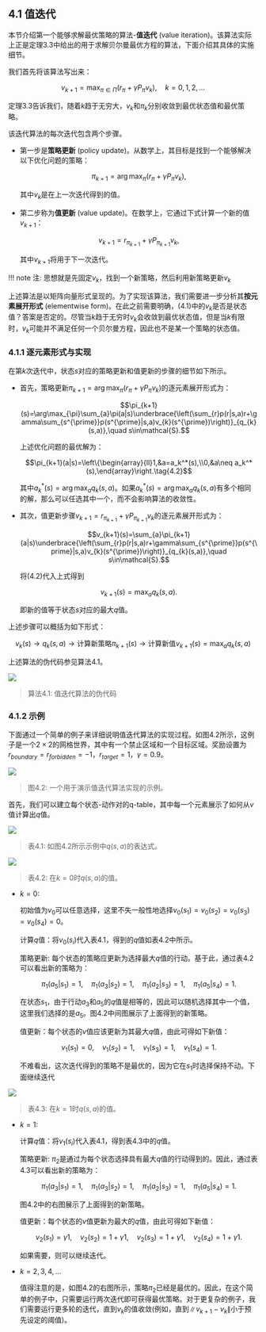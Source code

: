 ## 4.1 值迭代

本节介绍第一个能够求解最优策略的算法-**值迭代** (value iteration)。该算法实际上正是定理$3.3$中给出的用于求解贝尔曼最优方程的算法，下面介绍其具体的实施细节。

我们首先将该算法写出来：

$$v_{k+1}=\max_{\pi\in\Pi}(r_{\pi}+\gamma P_{\pi}v_{k}),\quad k=0,1,2,\ldots$$

定理$3.3$告诉我们，随着$k$趋于无穷大，$v_k$和$\pi_k$分别收敛到最优状态值和最优策略。

该迭代算法的每次迭代包含两个步骤。

- 第一步是**策略更新** (policy update)。从数学上，其目标是找到一个能够解决以下优化问题的策略：

    $$\pi_{k+1}=\arg\max_\pi(r_\pi+\gamma P_\pi v_k),$$
    
    其中$v_k$是在上一次迭代得到的值。

- 第二步称为**值更新** (value update)。在数学上，它通过下式计算一个新的值$v_{k+1}$：

    $$v_{k+1}=r_{\pi_{k+1}}+\gamma P_{\pi_{k+1}}v_{k},\tag{4.1}$$
    
    其中$v_{k+1}$将用于下一次迭代。

!!! note
    注: 思想就是先固定$v_k$，找到一个新策略，然后利用新策略更新$v_k$

上述算法是以矩阵向量形式呈现的。为了实现该算法，我们需要进一步分析其**按元素展开形式** (elementwise form)。在此之前需要明确，$(4.1)$中的$v_k$是否是状态值？答案是否定的。尽管当$k$趋于无穷时$v_k$会收敛到最优状态值，但是当$k$有限时，$v_k$可能并不满足任何一个贝尔曼方程，因此也不是某一个策略的状态值。

### 4.1.1 逐元素形式与实现

在第$k$次迭代中，状态$s$对应的策略更新和值更新的步骤的细节如下所示。

- 首先，策略更新$\pi_{k+1}=\arg\max_\pi(r_\pi+\gamma P_\pi v_k)$的逐元素展开形式为：

    $$\pi_{k+1}(s)=\arg\max_{\pi}\sum_{a}\pi(a|s)\underbrace{\left(\sum_{r}p(r|s,a)r+\gamma\sum_{s^{\prime}}p(s^{\prime}|s,a)v_{k}(s^{\prime})\right)}_{q_{k}(s,a)},\quad s\in\mathcal{S}.$$

    上述优化问题的最优解为：

    $$\pi_{k+1}(a|s)=\left\{\begin{array}{ll}1,&a=a_k^*(s),\\0,&a\neq a_k^*(s),\end{array}\right.\tag{4.2}$$

    其中$a_k^*(s) = \arg\max_a q_k(s,a)$。如果$a_k^*(s) = \arg\max_a q_k(s,a)$有多个相同的解，那么可以任选其中一个，而不会影响算法的收敛性。

- 其次，值更新步骤$v_{k+1}=r_{\pi_{k+1}}+\gamma P_{\pi_{k+1}}v_{k}$的逐元素展开形式为：

    $$v_{k+1}(s)=\sum_{a}\pi_{k+1}(a|s)\underbrace{\left(\sum_{r}p(r|s,a)r+\gamma\sum_{s^{\prime}}p(s^{\prime}|s,a)v_{k}(s^{\prime})\right)}_{q_{k}(s,a)},\quad s\in\mathcal{S}.$$

    将$(4.2)$代入上式得到

    $$v_{k+1}(s)=\max_{a}q_{k}(s,a).$$

    即新的值等于状态$s$对应的最大$q$值。

上述步骤可以概括为如下形式：

$$v_k(s)\to q_k(s,a)\to\text{计算新策略}\pi_{k+1}(s)\to\mathrm{计算新值}v_{k+1}(s)=\max_aq_k(s,a)$$

上述算法的伪代码参见算法$4.1$。

 ![](../img/04/11.png)
 > 算法$4.1$: 值迭代算法的伪代码

### 4.1.2 示例

下面通过一个简单的例子来详细说明值迭代算法的实现过程。如图$4.2$所示，这例子是一个$2\times 2$的网格世界，其中有一个禁止区域和一个目标区域。奖励设置为$r_{boundary} = r_{forbidden} = −1，r_{target} = 1$，$\gamma= 0.9$。

 ![](../img/04/1.png)
 > 图$4.2$: 一个用于演示值迭代算法实现的示例。

首先，我们可以建立每个状态-动作对的q-table，其中每一个元素展示了如何从$v$值计算出$q$值。

 ![](../img/04/2.png)
 > 表$4.1$: 如图$4.2$所示示例中$q(s, a)$的表达式。

![](../img/04/3.png)
 > 表$4.2$: 在$k = 0$时$q(s,a)$的值。

- $k=0$:

    初始值为$v_0$可以任意选择，这里不失一般性地选择$v_0(s_1) = v_0(s_2) = v_0(s_3) = v_0(s_4) = 0$。

    计算$q$值：将$v_0(s_i)$代入表$4.1$，得到的$q$值如表$4.2$中所示。

    策略更新: 每个状态的策略应更新为选择最大$q$值的行动。基于此，通过表$4.2$可以看出新的策略为：
    
    $$\pi_1(a_5|s_1) = 1, \quad \pi_1(a_3|s_2) = 1, \quad \pi_1(a_2|s_3) = 1, \quad \pi_1(a_5|s_4) = 1.$$

    在状态$s_1$，由于行动$a_3$和$a_5$的$q$值是相等的，因此可以随机选择其中一个值，这里我们选择的是$a_5$。图$4.2$中间图展示了上面得到的新策略。
    
    值更新：每个状态的$v$值应该更新为其最大$q$值，由此可得如下新值：

    $$v_1(s_1) = 0, \quad v_1(s_2) = 1, \quad v_1(s_3) = 1, \quad v_1(s_4) = 1.$$

    不难看出，这次迭代得到的策略不是最优的，因为它在$s_1$时选择保持不动。下面继续迭代

![](../img/04/4.png)
 > 表$4.3$: 在$k = 1$时$q(s,a)$的值。

- $k=1$:  

    计算$q$值：将$v_1(s_i)$代入表$4.1$，得到表$4.3$中的$q$值。

    策略更新: $\pi_2$是通过为每个状态选择具有最大$q$值的行动得到的。因此，通过表$4.3$可以看出新的策略为：

    $$\pi_1(a_3|s_1) = 1, \quad \pi_1(a_3|s_2) = 1, \quad \pi_1(a_2|s_3) = 1, \quad \pi_1(a_5|s_4) = 1.$$

    图$4.2$中的右图展示了上面得到的新策略。

    值更新：每个状态的$v$值更新为最大的$q$值，由此可得如下新值：

    $$v_2(s_1) = \gamma 1, \quad v_2(s_2) = 1 + \gamma 1, \quad v_2(s_3) = 1 + \gamma 1, \quad v_2(s_4) = 1 + \gamma 1.$$

    如果需要，则可以继续迭代。

- $k=2,3,4,...$

    值得注意的是，如图$4.2$的右图所示，策略$\pi_2$已经是最优的。因此，在这个简单的例子中，只需要运行两次迭代即可获得最优策略。对于更复杂的例子，我们需要运行更多轮的迭代，直到$v_k$的值收敛(例如，直到$\|v_{k+1}-v_k\|$小于预先设定的阈值)。